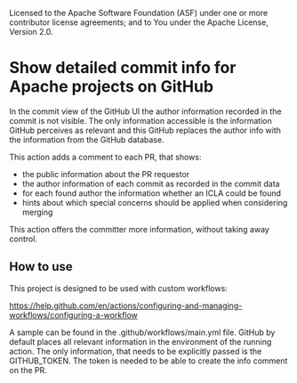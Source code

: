 Licensed to the Apache Software Foundation (ASF) under one or more contributor
license agreements; and to You under the Apache License, Version 2.0.

Show detailed commit info for Apache projects on GitHub
=======================================================

In the commit view of the GitHub UI the author information recorded in the
commit is not visible. The only information accessible is the information GitHub
perceives as relevant and this GitHub replaces the author info with the
information from the GitHub database.

This action adds a comment to each PR, that shows:

- the public information about the PR requestor
- the author information of each commit as recorded in the commit data
- for each found author the information whether an ICLA could be found
- hints about which special concerns should be applied when considering merging

This action offers the committer more information, without taking away control.

How to use
----------

This project is designed to be used with custom workflows:

https://help.github.com/en/actions/configuring-and-managing-workflows/configuring-a-workflow

A sample can be found in the .github/workflows/main.yml file. GitHub by default
places all relevant information in the environment of the running action. The
only information, that needs to be explicitly passed is the GITHUB_TOKEN. The
token is needed to be able to create the info comment on the PR.